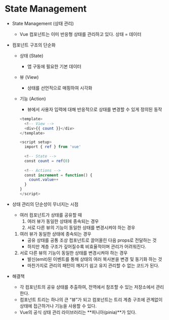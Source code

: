# State Management

- State Management (상태 관리)
    - Vue 컴포넌트는 이미 반응형 상태를 관리하고 있다.
    상태 = 데이터

- 컴포넌트 구조의 단순화
    - 상태 (State)
        - 앱 구동에 필요한 기본 데이터
    - 뷰 (View)
        - 상태를 선언적으로 매핑하여 시각화
    - 기능 (Action)
        - 뷰에서 사용자 입력에 대해 반응적으로 상태를 변경할 수 있게 정의된 동작
        
        ```sql
        <template>
          <!-- View -->
          <div>{{ count }}</div>
        </template>
        
        <script setup>
          import { ref } from 'vue'
          
          <!-- State -->
          const count = ref(0)
          
          <!-- Actions -->
          const increment = function() {
            count.value++
          }
        }
        </script>
        ```
        

- 상태 관리의 단순성이 무너지는 시점
    - 여러 컴포넌트가 상태를 공유할 때
        1. 여러 뷰가 동일한 상태에 종속되는 경우
        2. 서로 다른 뷰의 기능이 동일한 상태를 변경시켜야 하는 경우
    1. 여러 뷰가 동일한 상태에 종속되는 경우
        - 공유 상태를 공통 조상 컴포넌트로 끌어올린 다음 props로 전달하는 것
        - 하지만 계층 구조가 깊어질수록 비효율적이며 관리가 어려워진다.
    2. 서로 다른 뷰의 기능이 동일한 상태를 변경시켜야 하는 경우
        - 발신(emit)된 이벤트를 통해 상태의 여러 복사본을 변경 및 동기화 하는 것
        - 마찬가지로 관리의 패턴이 깨지기 쉽고 유지 관리할 수 없는 코드가 된다.

- 해결책
    - 각 컴포넌트의 공유 상태를 추출하여, 전역에서 참조할 수 있는 저장소에서 관리한다.
    - 컴포넌트 트리는 하나의 큰 “뷰”가 되고 컴포넌트는 트리 계층 구조에 관계없이 상태에 접근하거나 기능을 사용할 수 있다.
    - Vue의 공식 상태 관리 라이브러리는 **피니아(pinia)**가 있다.
